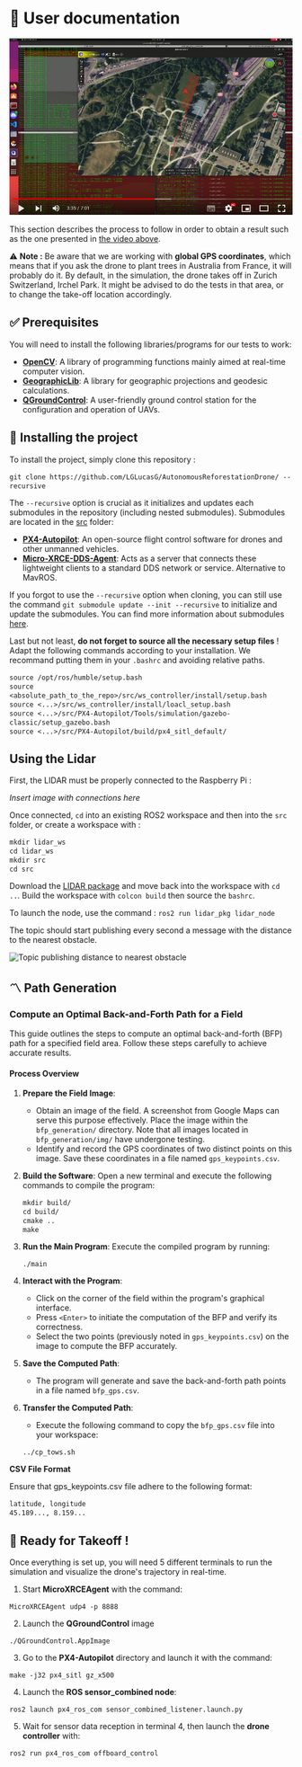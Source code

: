 # 📖 User documentation

[![Watch the video](../../img/previewPath.png)](https://youtu.be/yf7zY1jwji8)

This section describes the process to follow in order to obtain a result such as the one presented in [the video above](https://www.youtube.com/watch?v=FuNU0X7J_0g). 

⚠️ **Note :** Be aware that we are working with **global GPS coordinates**, which means that if you ask the drone to plant trees in Australia from France, it will probably do it. By default, in the simulation, the drone takes off in Zurich Switzerland, Irchel Park. It might be advised to do the tests in that area, or to change the take-off location accordingly.

## ✅ Prerequisites

You will need to install the following libraries/programs for our tests to work:

- [**OpenCV**](https://opencv.org/releases/): A library of programming functions mainly aimed at real-time computer vision.
- [**GeographicLib**](https://geographiclib.sourceforge.io/): A library for geographic projections and geodesic calculations.
- [**QGroundControl**](https://docs.qgroundcontrol.com/master/en/qgc-user-guide/getting_started/download_and_install.html): A user-friendly ground control station for the configuration and operation of UAVs.

## 📁 Installing the project

To install the project, simply clone this repository :
```
git clone https://github.com/LGLucasG/AutonomousReforestationDrone/ --recursive
```
The `--recursive` option is crucial as it initializes and updates each submodules in the repository (including nested submodules). Submodules are located in the [src](src) folder:
- [**PX4-Autopilot**](https://github.com/PX4/PX4-Autopilot): An open-source flight control software for drones and other unmanned vehicles.
- [**Micro-XRCE-DDS-Agent**](https://github.com/eProsima/Micro-XRCE-DDS-Agent.git): Acts as a server that connects these lightweight clients to a standard DDS network or service. Alternative to MavROS.

If you forgot to use the `--recursive` option when cloning, you can still use the command `git submodule update --init --recursive` to initialize and update the submodules. You can find more information about submodules [here](https://git-scm.com/book/en/v2/Git-Tools-Submodules).

Last but not least, **do not forget to source all the necessary setup files** ! Adapt the following commands according to your installation. We recommand putting them in your `.bashrc` and avoiding relative paths.

```
source /opt/ros/humble/setup.bash
source <absolute_path_to_the_repo>/src/ws_controller/install/setup.bash
source <...>/src/ws_controller/install/loacl_setup.bash
source <...>/src/PX4-Autopilot/Tools/simulation/gazebo-classic/setup_gazebo.bash
source <...>/src/PX4-Autopilot/build/px4_sitl_default/
```

## Using the Lidar

First, the LIDAR must be properly connected to the Raspberry Pi :

*Insert image with connections here*

Once connected, `cd` into an existing ROS2 workspace and then into the `src` folder, or create a workspace with :
```
mkdir lidar_ws
cd lidar_ws
mkdir src
cd src
```
Download the [LIDAR package](src/lidar_pkg) and move back into the workspace with `cd ..`. Build the workspace with `colcon build` then source the `bashrc`. 

To launch the node, use the command : `ros2 run lidar_pkg lidar_node`

The topic should start publishing every second a message with the distance to the nearest obstacle.

![Topic publishing distance to nearest obstacle](../src/screenLidar)


## 〽️ Path Generation

### Compute an Optimal Back-and-Forth Path for a Field

This guide outlines the steps to compute an optimal back-and-forth (BFP) path for a specified field area. Follow these steps carefully to achieve accurate results.

#### Process Overview

1. **Prepare the Field Image**:
    - Obtain an image of the field. A screenshot from Google Maps can serve this purpose effectively. Place the image within the `bfp_generation/` directory. Note that all images located in `bfp_generation/img/` have undergone testing.
    - Identify and record the GPS coordinates of two distinct points on this image. Save these coordinates in a file named `gps_keypoints.csv`.

2. **Build the Software**:
    Open a new terminal and execute the following commands to compile the program:
    ```
    mkdir build/
    cd build/
    cmake ..
    make
    ```

3. **Run the Main Program**:
    Execute the compiled program by running:
    ```
    ./main
    ```

4. **Interact with the Program**:
    - Click on the corner of the field within the program's graphical interface.
    - Press `<Enter>` to initiate the computation of the BFP and verify its correctness.
    - Select the two points (previously noted in `gps_keypoints.csv`) on the image to compute the BFP accurately.

5. **Save the Computed Path**:
    - The program will generate and save the back-and-forth path points in a file named `bfp_gps.csv`.

6. **Transfer the Computed Path**:
    - Execute the following command to copy the `bfp_gps.csv` file into your workspace:
    ```
    ../cp_tows.sh
    ```

**CSV File Format**

Ensure that gps_keypoints.csv file adhere to the following format:

```
latitude, longitude
45.189..., 8.159...
```

## 🛫 Ready for Takeoff !

Once everything is set up, you will need 5 different terminals to run the simulation and visualize the drone's trajectory in real-time.

1. Start **MicroXRCEAgent** with the command: 
```
MicroXRCEAgent udp4 -p 8888
```

2. Launch the **QGroundControl** image
```
./QGroundControl.AppImage
```

3. Go to the **PX4-Autopilot** directory and launch it with the command:
```
make -j32 px4_sitl gz_x500
```

4. Launch the **ROS sensor_combined node**:
```
ros2 launch px4_ros_com sensor_combined_listener.launch.py
```

5. Wait for sensor data reception in terminal 4, then launch the **drone controller** with:
```
ros2 run px4_ros_com offboard_control
```
